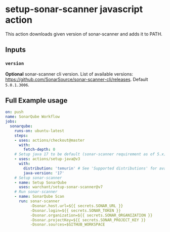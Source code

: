 # setup-sonar-scanner javascript action

This action downloads given version of sonar-scanner and adds it to PATH.

## Inputs

### `version`

**Optional** sonar-scanner cli version. List of available versions: https://github.com/SonarSource/sonar-scanner-cli/releases. Default `5.0.1.3006`.

## Full Example usage

```yaml
on: push
name: SonarQube Workflow
jobs:
  sonarqube:
    runs-on: ubuntu-latest
    steps:
    - uses: actions/checkout@master
      with:
        fetch-depth: 0
    # Setup java 17 to be default (sonar-scanner requirement as of 5.x)
    - uses: actions/setup-java@v3
      with:
        distribution: 'temurin' # See 'Supported distributions' for available options
        java-version: '17'
    # Setup sonar-scanner
    - name: Setup SonarQube
      uses: warchant/setup-sonar-scanner@v7
    # Run sonar-scanner
    - name: SonarQube Scan
      run: sonar-scanner
           -Dsonar.host.url=${{ secrets.SONAR_URL }}
           -Dsonar.login=${{ secrets.SONAR_TOKEN }}
           -Dsonar.organization=${{ secrets.SONAR_ORGANIZATION }}
           -Dsonar.projectKey=${{ secrets.SONAR_PROJECT_KEY }}
           -Dsonar.sources=$GITHUB_WORKSPACE
```
